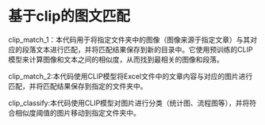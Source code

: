 # 基于clip的图文匹配
clip_match_1：本代码用于将指定文件夹中的图像（图像来源于指定文章）与其对应的段落文本进行匹配，并将匹配结果保存到新的目录中。它使用预训练的CLIP模型来计算图像和文本之间的相似度，从而找到最相关的图像和段落。

clip_match_2:本代码使用CLIP模型将Excel文件中的文章内容与对应的图片进行匹配，并将匹配结果保存到指定的文件夹中。

clip_classify:本代码使用CLIP模型对图片进行分类（统计图、流程图等），并将符合相似度阈值的图片移动到指定文件夹中。
